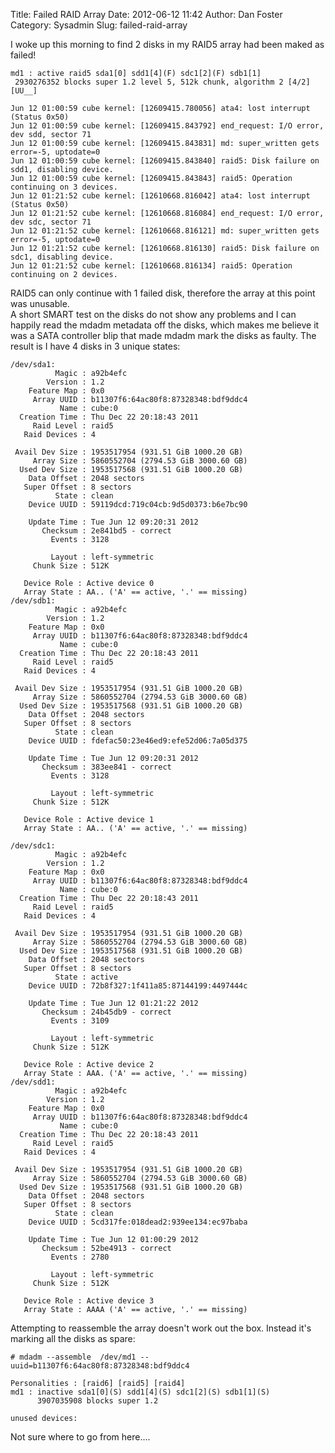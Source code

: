 Title: Failed RAID Array
Date: 2012-06-12 11:42
Author: Dan Foster
Category: Sysadmin
Slug: failed-raid-array

I woke up this morning to find 2 disks in my RAID5 array had been maked
as failed!

    md1 : active raid5 sda1[0] sdd1[4](F) sdc1[2](F) sdb1[1]
     2930276352 blocks super 1.2 level 5, 512k chunk, algorithm 2 [4/2] [UU__]

    Jun 12 01:00:59 cube kernel: [12609415.780056] ata4: lost interrupt (Status 0x50)
    Jun 12 01:00:59 cube kernel: [12609415.843792] end_request: I/O error, dev sdd, sector 71
    Jun 12 01:00:59 cube kernel: [12609415.843831] md: super_written gets error=-5, uptodate=0
    Jun 12 01:00:59 cube kernel: [12609415.843840] raid5: Disk failure on sdd1, disabling device.
    Jun 12 01:00:59 cube kernel: [12609415.843843] raid5: Operation continuing on 3 devices.
    Jun 12 01:21:52 cube kernel: [12610668.816042] ata4: lost interrupt (Status 0x50)
    Jun 12 01:21:52 cube kernel: [12610668.816084] end_request: I/O error, dev sdc, sector 71
    Jun 12 01:21:52 cube kernel: [12610668.816121] md: super_written gets error=-5, uptodate=0
    Jun 12 01:21:52 cube kernel: [12610668.816130] raid5: Disk failure on sdc1, disabling device.
    Jun 12 01:21:52 cube kernel: [12610668.816134] raid5: Operation continuing on 2 devices.

RAID5 can only continue with 1 failed disk, therefore the array at this
point was unusable.  
A short SMART test on the disks do not show any problems and I can
happily read the mdadm metadata off the disks, which makes me believe it
was a SATA controller blip that made mdadm mark the disks as faulty. The
result is I have 4 disks in 3 unique states:

    /dev/sda1:
              Magic : a92b4efc
            Version : 1.2
        Feature Map : 0x0
         Array UUID : b11307f6:64ac80f8:87328348:bdf9ddc4
               Name : cube:0
      Creation Time : Thu Dec 22 20:18:43 2011
         Raid Level : raid5
       Raid Devices : 4

     Avail Dev Size : 1953517954 (931.51 GiB 1000.20 GB)
         Array Size : 5860552704 (2794.53 GiB 3000.60 GB)
      Used Dev Size : 1953517568 (931.51 GiB 1000.20 GB)
        Data Offset : 2048 sectors
       Super Offset : 8 sectors
              State : clean
        Device UUID : 59119dcd:719c04cb:9d5d0373:b6e7bc90

        Update Time : Tue Jun 12 09:20:31 2012
           Checksum : 2e841bd5 - correct
             Events : 3128

             Layout : left-symmetric
         Chunk Size : 512K

       Device Role : Active device 0
       Array State : AA.. ('A' == active, '.' == missing)
    /dev/sdb1:
              Magic : a92b4efc
            Version : 1.2
        Feature Map : 0x0
         Array UUID : b11307f6:64ac80f8:87328348:bdf9ddc4
               Name : cube:0
      Creation Time : Thu Dec 22 20:18:43 2011
         Raid Level : raid5
       Raid Devices : 4

     Avail Dev Size : 1953517954 (931.51 GiB 1000.20 GB)
         Array Size : 5860552704 (2794.53 GiB 3000.60 GB)
      Used Dev Size : 1953517568 (931.51 GiB 1000.20 GB)
        Data Offset : 2048 sectors
       Super Offset : 8 sectors
              State : clean
        Device UUID : fdefac50:23e46ed9:efe52d06:7a05d375

        Update Time : Tue Jun 12 09:20:31 2012
           Checksum : 383ee841 - correct
             Events : 3128

             Layout : left-symmetric
         Chunk Size : 512K

       Device Role : Active device 1
       Array State : AA.. ('A' == active, '.' == missing)

    /dev/sdc1:
              Magic : a92b4efc
            Version : 1.2
        Feature Map : 0x0
         Array UUID : b11307f6:64ac80f8:87328348:bdf9ddc4
               Name : cube:0
      Creation Time : Thu Dec 22 20:18:43 2011
         Raid Level : raid5
       Raid Devices : 4

     Avail Dev Size : 1953517954 (931.51 GiB 1000.20 GB)
         Array Size : 5860552704 (2794.53 GiB 3000.60 GB)
      Used Dev Size : 1953517568 (931.51 GiB 1000.20 GB)
        Data Offset : 2048 sectors
       Super Offset : 8 sectors
              State : active
        Device UUID : 72b8f327:1f411a85:87144199:4497444c

        Update Time : Tue Jun 12 01:21:22 2012
           Checksum : 24b45db9 - correct
             Events : 3109

             Layout : left-symmetric
         Chunk Size : 512K

       Device Role : Active device 2
       Array State : AAA. ('A' == active, '.' == missing)
    /dev/sdd1:
              Magic : a92b4efc
            Version : 1.2
        Feature Map : 0x0
         Array UUID : b11307f6:64ac80f8:87328348:bdf9ddc4
               Name : cube:0
      Creation Time : Thu Dec 22 20:18:43 2011
         Raid Level : raid5
       Raid Devices : 4

     Avail Dev Size : 1953517954 (931.51 GiB 1000.20 GB)
         Array Size : 5860552704 (2794.53 GiB 3000.60 GB)
      Used Dev Size : 1953517568 (931.51 GiB 1000.20 GB)
        Data Offset : 2048 sectors
       Super Offset : 8 sectors
              State : clean
        Device UUID : 5cd317fe:018dead2:939ee134:ec97baba

        Update Time : Tue Jun 12 01:00:29 2012
           Checksum : 52be4913 - correct
             Events : 2780

             Layout : left-symmetric
         Chunk Size : 512K

       Device Role : Active device 3
       Array State : AAAA ('A' == active, '.' == missing)

Attempting to reassemble the array doesn't work out the box. Instead
it's marking all the disks as spare:

    # mdadm --assemble  /dev/md1 --uuid=b11307f6:64ac80f8:87328348:bdf9ddc4

    Personalities : [raid6] [raid5] [raid4]
    md1 : inactive sda1[0](S) sdd1[4](S) sdc1[2](S) sdb1[1](S)
          3907035908 blocks super 1.2

    unused devices: 

Not sure where to go from here....
